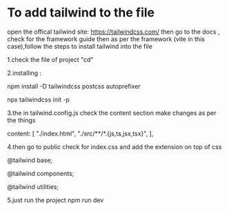 # To add tailwind to the file
open the offical tailwind site: https://tailwindcss.com/
then go to the docs , check for the framework guide
then as per the framework (vite in this case),follow the steps to install tailwind into the file


1.check the file of project "cd<file>"


2.installing :

npm install -D tailwindcss postcss autoprefixer

npx tailwindcss init -p



3.the in tailwind.config.js check the content section make changes as per the things

content: [
    "./index.html",
    "./src/**/*.{js,ts,jsx,tsx}",
  ],


4.then go to public check for index.css and add the extension on top of css

@tailwind base;

@tailwind components;

@tailwind utilities;


5.just run the project
npm run dev
